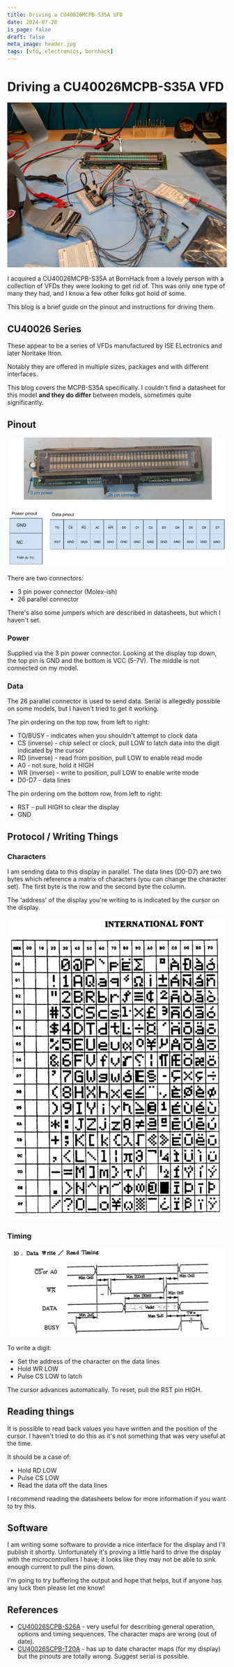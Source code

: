 ```yaml
---
title: Driving a CU40026MCPB-S35A VFD
date: 2024-07-28
is_page: false
draft: false
meta_image: header.jpg 
tags: [vfd, electronics, bornhack]
---
```


# Driving a CU40026MCPB-S35A VFD

![The display, hooked up and working](header.jpg "The display, hooked up and working")

I acquired a CU40026MCPB-S35A at BornHack from a lovely person with a collection of
VFDs they were looking to get rid of. This was only one type of many they had, 
and I know a few other folks got hold of some. 

This blog is a brief guide on the pinout and instructions for driving them. 

## CU40026 Series 

These appear to be a series of VFDs manufactured by ISE ELectronics and later 
Noritake Itron. 

Notably they are offered in multiple sizes, packages and with different interfaces. 

This blog covers the MCPB-S35A specifically. I couldn't find a datasheet for this 
model **and they do differ** between models, sometimes quite significantly. 

## Pinout 

![Annotated photo and pinout diagram](pinout.png "Annotated photo and pinout diagram")

There are two connectors: 
- 3 pin power connector (Molex-ish)
- 26 parallel connector 

There's also some jumpers which are described in datasheets, but which I haven't set. 

### Power

Supplied via the 3 pin power connector. Looking at the display top down, the top pin is 
GND and the bottom is VCC (5-7V). The middle is not connected on my model.

### Data 

The 26 parallel connector is used to send data. Serial is allegedly possible on some models, but I haven't
tried to get it working.

The pin ordering on the top row, from left to right: 
- TO/BUSY - indicates when you shouldn't attempt to clock data 
- CS (inverse) - chip select or clock, pull LOW to latch data into the digit indicated by the cursor
- RD (inverse) - read from position, pull LOW to enable read mode
- A0 - not sure, hold it HIGH 
- WR (inverse) - write to position, pull LOW to enable write mode
- D0-D7 - data lines 

The pin ordering om the bottom row, from left to right: 
- RST - pull HIGH to clear the display 
- GND

## Protocol / Writing Things

### Characters

I am sending data to this display in parallel. The data lines (D0-D7) are two bytes 
which reference a matrix of characters (you can change the character set). The first byte 
is the row and the second byte the column. 

The 'address' of the display you're writing to is indicated by the cursor on the display. 

![Datasheet extract showing character set](matrix.png "Datasheet extract showing character set")

### Timing

![Datasheet extract showing timings](timing.png "Datasheet extract showing timings")

To write a digit: 
- Set the address of the character on the data lines
- Hold WR LOW 
- Pulse CS LOW to latch 

The cursor advances automatically. To reset, pull the RST pin HIGH. 

## Reading things

It is possible to read back values you have written and the position of the cursor. 
I haven't tried to do this as it's not something that was very useful at the time.

It should be a case of: 
- Hold RD LOW 
- Pulse CS LOW 
- Read the data off the data lines

I recommend reading the datasheets below for more information if you want to try this.

## Software

I am writing some software to provide a nice interface for the display and I'll publish 
it shortly. 
Unfortunately it's proving a little hard to drive the display with the microcontrollers 
I have; it looks like they may not be able to sink enough current to pull the pins down.

I'm going to try buffering the output and hope that helps, but if anyone has any luck then
please let me know!

## References
- [CU40026SCPB-S26A](https://www.farnell.com/datasheets/98249.pdf) - very useful for describing
general operation, options and timing sequences. The character maps are wrong (out of date).
- [CU40026SCPB-T20A](https://www.farnell.com/datasheets/98250.pdf) - has up to date character maps (for my display)
but the pinouts are totally wrong. Suggest serial is possible. 